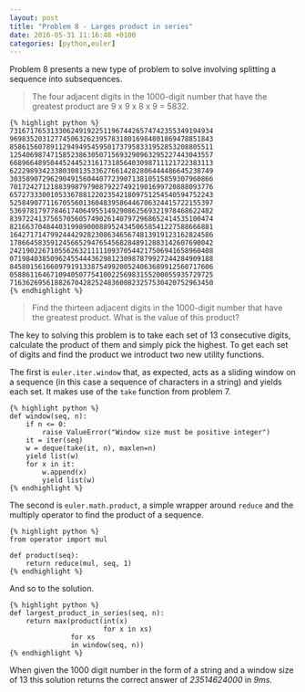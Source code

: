 ```yaml
---
layout: post
title: "Problem 8 - Larges product in series"
date: 2016-05-31 11:16:48 +0100
categories: [python,euler]
---
```


Problem 8 presents a new type of problem to solve involving splitting a sequence
into subsequences.

> The four adjacent digits in the 1000-digit number that have the greatest product
> are 9 x 9 x 8 x 9 = 5832.
>
    {% highlight python %}
    73167176531330624919225119674426574742355349194934
    96983520312774506326239578318016984801869478851843
    85861560789112949495459501737958331952853208805511
    12540698747158523863050715693290963295227443043557
    66896648950445244523161731856403098711121722383113
    62229893423380308135336276614282806444486645238749
    30358907296290491560440772390713810515859307960866
    70172427121883998797908792274921901699720888093776
    65727333001053367881220235421809751254540594752243
    52584907711670556013604839586446706324415722155397
    53697817977846174064955149290862569321978468622482
    83972241375657056057490261407972968652414535100474
    82166370484403199890008895243450658541227588666881
    16427171479924442928230863465674813919123162824586
    17866458359124566529476545682848912883142607690042
    24219022671055626321111109370544217506941658960408
    07198403850962455444362981230987879927244284909188
    84580156166097919133875499200524063689912560717606
    05886116467109405077541002256983155200055935729725
    71636269561882670428252483600823257530420752963450
    {% endhighlight %}
>
> Find the thirteen adjacent digits in the 1000-digit number that have the
> greatest product. What is the value of this product?

The key to solving this problem is to take each set of 13 consecutive digits,
calculate the product of them and simply pick the highest. To get each set of
digits and find the product we introduct two new utility functions.

The first is `euler.iter.window` that, as expected, acts as a sliding window on a sequence
(in this case a sequence of characters in a string) and yields each set. It makes
use of the `take` function from problem 7.

    {% highlight python %}
    def window(seq, n):
        if n <= 0:
            raise ValueError("Window size must be positive integer")
        it = iter(seq)
        w = deque(take(it, n), maxlen=n)
        yield list(w)
        for x in it:
            w.append(x)
            yield list(w)
    {% endhighlight %}

The second is `euler.math.product`, a simple wrapper around `reduce` and the
multiply operator to find the product of a sequence.

    {% highlight python %}
    from operator import mul

    def product(seq):
        return reduce(mul, seq, 1)
    {% endhighlight %}

And so to the solution.

    {% highlight python %}
    def largest_product_in_series(seq, n):
        return max(product(int(x)
                           for x in xs)
                   for xs
                   in window(seq, n))
    {% endhighlight %}

When given the 1000 digit number in the form of a string and a window size
of 13 this solution returns the correct answer of *23514624000* in *9ms*.

